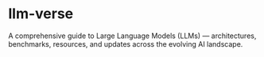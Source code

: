 # llm-verse
A comprehensive guide to Large Language Models (LLMs) — architectures, benchmarks, resources, and updates across the evolving AI landscape.
